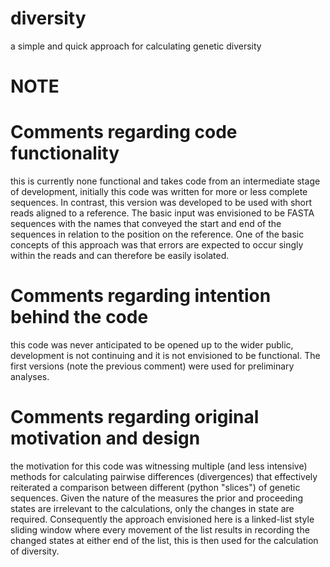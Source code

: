 # diversity
a simple and quick approach for calculating genetic diversity

# NOTE
# Comments regarding code functionality
this is currently none functional and takes code from an intermediate stage of development,
initially this code was written for more or less complete sequences. In contrast, this version 
was developed to be used with short reads aligned to a reference. The basic input was 
envisioned to be FASTA sequences with the names that conveyed the start and end of the 
sequences in relation to the position on the reference. One of the basic concepts of this 
approach was that errors are expected to occur singly within the reads and can therefore
be easily isolated.

# Comments regarding intention behind the code
this code was never anticipated to be opened up to the wider public, development is not continuing
and it is not envisioned to be functional. The first versions (note the previous comment) were used 
for preliminary analyses.

# Comments regarding original motivation and design
the motivation for this code was witnessing multiple (and less intensive) methods
for calculating pairwise differences (divergences) that effectively reiterated a comparison between
different (python "slices") of genetic sequences. Given the nature of the measures the prior and 
proceeding states are irrelevant to the calculations, only the changes in state are required.
Consequently the approach envisioned here is a linked-list style sliding window where every 
movement of the list results in recording the changed states at either end of the list, this
is then used for the calculation of diversity.
